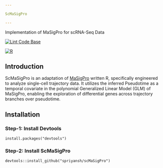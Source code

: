 ```yaml
---

ScMaSigPro

---
```


Implementation of MaSigPro for scRNA-Seq Data

[![Lint Code Base](https://github.com/spriyansh/scMaSigPro/actions/workflows/super-linter.yml/badge.svg)](https://github.com/spriyansh/scMaSigPro/actions/workflows/super-linter.yml)

[![R](https://github.com/spriyansh/scMaSigPro/actions/workflows/r.yml/badge.svg)](https://github.com/spriyansh/scMaSigPro/actions/workflows/r.yml)


## Introduction

ScMaSigPro is an adaptation of [MaSigPro](https://www.bioconductor.org/packages/release/bioc/html/maSigPro.html) written R, specifically engineered to analyze single-cell trajectory data. It utilizes the inferred Pseudotime as a temporal covariate in the polynomial Generalized Linear Model (GLM) of MaSigPro, enabling the exploration of differential genes across trajectory branches over pseudotime.

## Installation

### Step-1: Install Devtools
```
install.packages("devtools")
```

### Step-2: Install ScMaSigPro
```
devtools::install_github("spriyansh/scMaSigPro")
```
